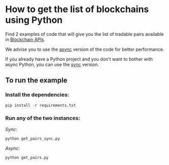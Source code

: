 # How to get the list of blockchains using Python

Find 2 examples of code that will give you the list of tradable pairs available in [Blockchain APIs](https://www.blockchainapis.io).

We advise you to use the [async](get_pairs.py) version of the code for
better performance.

If you already have a Python project and you don't want to bother with
async Python, you can use the [sync](get_pairs_sync.py) version.

## To run the example

### Install the dependencies:

```python
pip install -r requirements.txt
```

### Run any of the two instances:

_Sync:_
```bash
python get_pairs_sync.py
```

_Async:_
```bash
python get_pairs.py
```

